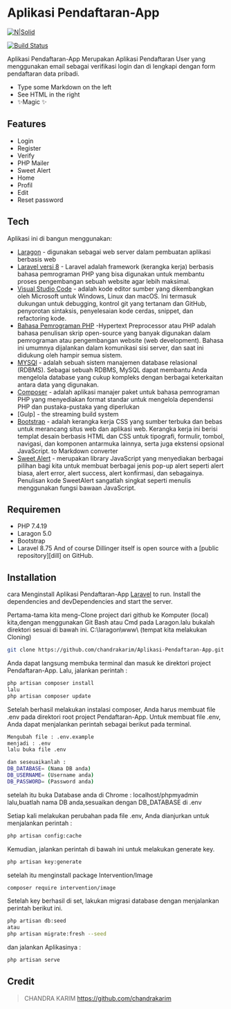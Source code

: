 # Aplikasi Pendaftaran-App

[![N|Solid](https://cldup.com/dTxpPi9lDf.thumb.png)](https://nodesource.com/products/nsolid)

[![Build Status](https://travis-ci.org/joemccann/dillinger.svg?branch=master)](https://travis-ci.org/joemccann/dillinger)

Aplikasi Pendaftaran-App Merupakan Aplikasi Pendaftaran User yang menggunakan email sebagai verifikasi login dan di lengkapi dengan form pendaftaran data pribadi.

- Type some Markdown on the left
- See HTML in the right
- ✨Magic ✨

## Features

- Login
- Register
- Verify
- PHP Mailer
- Sweet Alert
- Home
- Profil
- Edit
- Reset password


## Tech

Aplikasi ini di bangun menggunakan:

- [Laragon](https://laragon.org/download/index.html) - digunakan sebagai web server dalam pembuatan aplikasi berbasis web 
- [Laravel versi 8](https://laravel.com/docs/8.x) - Laravel adalah framework (kerangka kerja) berbasis bahasa pemrograman PHP yang bisa digunakan untuk membantu proses pengembangan sebuah website agar lebih maksimal. 
- [Visual Studio Code](https://code.visualstudio.com/download) - adalah kode editor sumber yang dikembangkan oleh Microsoft untuk Windows, Linux dan macOS. Ini termasuk dukungan untuk debugging, kontrol git yang tertanam dan GitHub, penyorotan sintaksis, penyelesaian kode cerdas, snippet, dan refactoring kode.
- [Bahasa Pemrograman PHP](https://www.php.net/) -Hypertext Preprocessor atau PHP adalah bahasa penulisan skrip open-source yang banyak digunakan dalam pemrograman atau pengembangan website (web development). Bahasa ini umumnya dijalankan dalam komunikasi sisi server, dan saat ini didukung oleh hampir semua sistem.
- [MYSQl](https://mariadb.org/) - adalah sebuah sistem manajemen database relasional (RDBMS). Sebagai sebuah RDBMS, MySQL dapat membantu Anda mengelola database yang cukup kompleks dengan berbagai keterkaitan antara data yang digunakan.
- [Composer](https://getcomposer.org/) - adalah aplikasi manajer paket untuk bahasa pemrograman PHP yang menyediakan format standar untuk mengelola dependensi PHP dan pustaka-pustaka yang diperlukan
- [Gulp] - the streaming build system
- [Bootstrap](https://getbootstrap.com/) - adalah kerangka kerja CSS yang sumber terbuka dan bebas untuk merancang situs web dan aplikasi web. Kerangka kerja ini berisi templat desain berbasis HTML dan CSS untuk tipografi, formulir, tombol, navigasi, dan komponen antarmuka lainnya, serta juga ekstensi opsional JavaScript.
to Markdown converter
- [Sweet Alert](https://realrashid.github.io/sweet-alert/) - merupakan library JavaScript yang menyediakan berbagai pilihan bagi kita untuk membuat berbagai jenis pop-up alert seperti alert biasa, alert error, alert success, alert konfirmasi, dan sebagainya. Penulisan kode SweetAlert sangatlah singkat seperti menulis menggunakan fungsi bawaan JavaScript.
## Requiremen
- PHP 7.4.19
- Laragon 5.0
- Bootstrap 
- Laravel 8.75
And of course Dillinger itself is open source with a [public repository][dill]
 on GitHub.

## Installation

cara  Menginstall Aplikasi Pendaftaran-App [Laravel](https://laravel.com/docs/8.x)  to run.
Install the dependencies and devDependencies and start the server.

Pertama-tama kita meng-Clone project dari github ke Komputer (local) kita,dengan menggunakan Git Bash atau Cmd pada Laragon.lalu bukalah direktori sesuai di bawah ini.
 C:\laragon\www\ (tempat kita melakukan Cloning)
```sh
git clone https://github.com/chandrakarim/Aplikasi-Pendaftaran-App.git
```
Anda dapat langsung membuka terminal dan masuk ke direktori project  Pendaftaran-App. Lalu, jalankan perintah :
```sh
php artisan composer install
lalu
php artisan composer update
```
Setelah berhasil melakukan instalasi composer, Anda harus membuat file .env pada direktori root project  Pendaftaran-App. Untuk membuat file .env, Anda dapat menjalankan perintah sebagai berikut pada terminal.
```sh
Mengubah file : .env.example
menjadi : .env
lalu buka file .env

dan seseuaikanlah :
DB_DATABASE= (Nama DB anda)
DB_USERNAME= (Username anda)
DB_PASSWORD= (Password anda)
```
setelah itu buka Database anda di Chrome : localhost/phpmyadmin
lalu,buatlah nama DB anda,sesuaikan dengan DB_DATABASE di .env 

Setiap kali melakukan perubahan pada file .env, Anda dianjurkan untuk menjalankan perintah :
```sh
php artisan config:cache
```
Kemudian, jalankan perintah di bawah ini untuk melakukan generate key.
```sh
php artisan key:generate
```
setelah itu menginstall package  Intervention/Image

```sh
composer require intervention/image
```
Setelah key berhasil di set, lakukan migrasi database dengan menjalankan perintah berikut ini.
```sh
php artisan db:seed
atau
php artisan migrate:fresh --seed
```
dan jalankan Aplikasinya :
```sh
php artisan serve
```
## Credit
> CHANDRA KARIM https://github.com/chandrakarim
